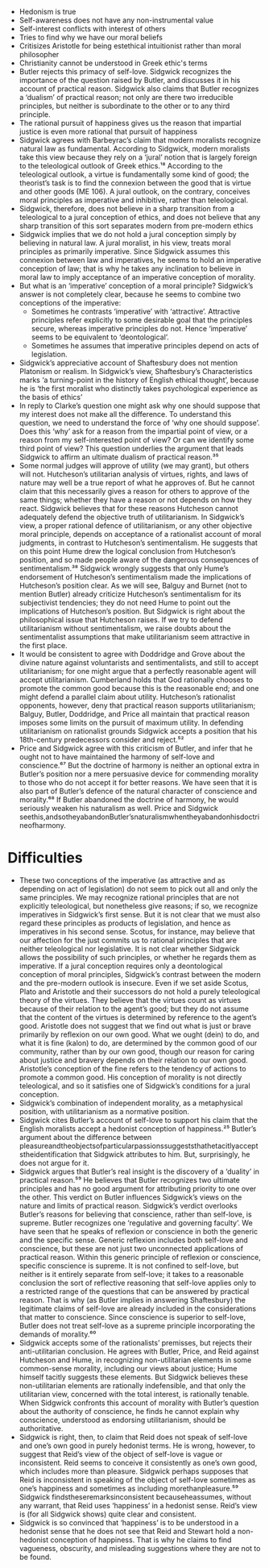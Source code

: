- Hedonism is true
- Self-awareness does not have any non-instrumental value
- Self-interest conflicts with interest of others
- Tries to find why we have our moral beliefs
- Critisizes Aristotle for being estethical intuitionist rather than moral philosopher
- Christianity cannot be understood in Greek ethic's terms
- Butler rejects this primacy of self-love. Sidgwick recognizes the importance of the question raised by Butler, and discusses it in his account of practical reason. Sidgwick also claims that Butler recognizes a ‘dualism’ of practical reason; not only are there two irreducible principles, but neither is subordinate to the other or to any third principle. 
- The rational pursuit of happiness gives us the reason that impartial justice is even more rational that pursuit of happiness
- Sidgwick agrees with Barbeyrac’s claim that modern moralists recognize natural law as fundamental. According to Sidgwick, modern moralists take this view because they rely on a ‘jural’ notion that is largely foreign to the teleological outlook of Greek ethics.¹⁸ According to the teleological outlook, a virtue is fundamentally some kind of good; the theorist’s task is to find the connexion between the good that is virtue and other goods (ME 106). A jural outlook, on the contrary, conceives moral principles as imperative and inhibitive, rather than teleological.
- Sidgwick, therefore, does not believe in a sharp transition from a teleological to a jural conception of ethics, and does not believe that any sharp transition of this sort separates modern from pre-modern ethics
- Sidgwick implies that we do not hold a jural conception simply by believing in natural law. A jural moralist, in his view, treats moral principles as primarily imperative. Since Sidgwick assumes this connexion between law and imperatives, he seems to hold an imperative conception of law; that is why he takes any inclination to believe in moral law to imply acceptance of an imperative conception of morality.
- But what is an ‘imperative’ conception of a moral principle? Sidgwick’s answer is not completely clear, because he seems to combine two conceptions of the imperative:
    - Sometimes he contrasts ‘imperative’ with ‘attractive’. Attractive principles refer explicitly to some desirable goal that the principles secure, whereas imperative principles do not. Hence ‘imperative’ seems to be equivalent to ‘deontological’.
    - Sometimes he assumes that imperative principles depend on acts of legislation.
- Sidgwick’s appreciative account of Shaftesbury does not mention Platonism or realism. In Sidgwick’s view, Shaftesbury’s Characteristics marks ‘a turning-point in the history of English ethical thought’, because he is ‘the first moralist who distinctly takes psychological experience as the basis of ethics’
- In reply to Clarke’s question one might ask why one should suppose that my interest does not make all the difference. To understand this question, we need to understand the force of ‘why one should suppose’. Does this ‘why’ ask for a reason from the impartial point of view, or a reason from my self-interested point of view? Or can we identify some third point of view? This question underlies the argument that leads Sidgwick to affirm an ultimate dualism of practical reason.³⁵
- Some normal judges will approve of utility (we may grant), but others will not. Hutcheson’s utilitarian analysis of virtues, rights, and laws of nature may well be a true report of what he approves of. But he cannot claim that this necessarily gives a reason for others to approve of the same things; whether they have a reason or not depends on how they react. Sidgwick believes that for these reasons Hutcheson cannot adequately defend the objective truth of utilitarianism. In Sidgwick’s view, a proper rational defence of utilitarianism, or any other objective moral principle, depends on acceptance of a rationalist account of moral judgments, in contrast to Hutcheson’s sentimentalism. He suggests that on this point Hume drew the logical conclusion from Hutcheson’s position, and so made people aware of the dangerous consequences of sentimentalism.³⁸ Sidgwick wrongly suggests that only Hume’s endorsement of Hutcheson’s sentimentalism made the implications of Hutcheson’s position clear. As we will see, Balguy and Burnet (not to mention Butler) already criticize Hutcheson’s sentimentalism for its subjectivist tendencies; they do not need Hume to point out the implications of Hutcheson’s position. But Sidgwick is right about the philosophical issue that Hutcheson raises. If we try to defend utilitarianism without sentimentalism, we raise doubts about the sentimentalist assumptions that make utilitarianism seem attractive in the first place. 
- It would be consistent to agree with Doddridge and Grove about the divine nature against voluntarists and sentimentalists, and still to accept utilitarianism; for one might argue that a perfectly reasonable agent will accept utilitarianism. Cumberland holds that God rationally chooses to promote the common good because this is the reasonable end; and one might defend a parallel claim about utility. Hutcheson’s rationalist opponents, however, deny that practical reason supports utilitarianism; Balguy, Butler, Doddridge, and Price all maintain that practical reason imposes some limits on the pursuit of maximum utility. In defending utilitarianism on rationalist grounds Sidgwick accepts a position that his 18th-century predecessors consider and reject.⁵² 
- Price and Sidgwick agree with this criticism of Butler, and infer that he ought not to have maintained the harmony of self-love and conscience.⁶⁷ But the doctrine of harmony is neither an optional extra in Butler’s position nor a mere persuasive device for commending morality to those who do not accept it for better reasons. We have seen that it is also part of Butler’s defence of the natural character of conscience and morality.⁶⁸ If Butler abandoned the doctrine of harmony, he would seriously weaken his naturalism as well. Price and Sidgwick seethis,andsotheyabandonButler’snaturalismwhentheyabandonhisdoctrineofharmony.









#                  Difficulties

- These two conceptions of the imperative (as attractive and as depending on act of legislation) do not seem to pick out all and only the same principles. We may recognize rational principles that are not explicitly teleological, but nonetheless give reasons; if so, we recognize imperatives in Sidgwick’s first sense. But it is not clear that we must also regard these principles as products of legislation, and hence as imperatives in his second sense. Scotus, for instance, may believe that our affection for the just commits us to rational principles that are neither teleological nor legislative. It is not clear whether Sidgwick allows the possibility of such principles, or whether he regards them as imperative. If a jural conception requires only a deontological conception of moral principles, Sidgwick’s contrast between the modern and the pre-modern outlook is insecure. Even if we set aside Scotus, Plato and Aristotle and their successors do not hold a purely teleological theory of the virtues. They believe that the virtues count as virtues because of their relation to the agent’s good; but they do not assume that the content of the virtues is determined by reference to the agent’s good. Aristotle does not suggest that we find out what is just or brave primarily by reflexion on our own good. What we ought (dein) to do, and what it is fine (kalon) to do, are determined by the common good of our community, rather than by our own good, though our reason for caring about justice and bravery depends on their relation to our own good. Aristotle’s conception of the fine refers to the tendency of actions to promote a common good. His conception of morality is not directly teleological, and so it satisfies one of Sidgwick’s conditions for a jural conception.
- Sidgwick’s combination of independent morality, as a metaphysical position, with utilitarianism as a normative position. 
- Sidgwick cites Butler’s account of self-love to support his claim that the English moralists accept a hedonist conception of happiness.²⁵ Butler’s argument about the difference between pleasureandtheobjectsofparticularpassionssuggeststhathetacitlyacceptstheidentification that Sidgwick attributes to him. But, surprisingly, he does not argue for it.
- Sidgwick argues that Butler’s real insight is the discovery of a ‘duality’ in practical reason.⁵⁹ He believes that Butler recognizes two ultimate principles and has no good argument for attributing priority to one over the other. This verdict on Butler influences Sidgwick’s views on the nature and limits of practical reason. Sidgwick’s verdict overlooks Butler’s reasons for believing that conscience, rather than self-love, is supreme. Butler recognizes one ‘regulative and governing faculty’. We have seen that he speaks of reflexion or conscience in both the generic and the specific sense. Generic reflexion includes both self-love and conscience, but these are not just two unconnected applications of practical reason. Within this generic principle of reflexion or conscience, specific conscience is supreme. It is not confined to self-love, but neither is it entirely separate from self-love; it takes to a reasonable conclusion the sort of reflective reasoning that self-love applies only to a restricted range of the questions that can be answered by practical reason. That is why (as Butler implies in answering Shaftesbury) the legitimate claims of self-love are already included in the considerations that matter to conscience. Since conscience is superior to self-love, Butler does not treat self-love as a supreme principle incorporating the demands of morality.⁶⁰
 - Sidgwick accepts some of the rationalists’ premisses, but rejects their anti-utilitarian conclusion. He agrees with Butler, Price, and Reid against Hutcheson and Hume, in recognizing non-utilitarian elements in some common-sense morality, including our views about justice; Hume himself tacitly suggests these elements. But Sidgwick believes these non-utilitarian elements are rationally indefensible, and that only the utilitarian view, concerned with the total interest, is rationally tenable. When Sidgwick confronts this account of morality with Butler’s question about the authority of conscience, he finds he cannot explain why conscience, understood as endorsing utilitarianism, should be authoritative.
- Sidgwick is right, then, to claim that Reid does not speak of self-love and one’s own good in purely hedonist terms. He is wrong, however, to suggest that Reid’s view of the object of self-love is vague or inconsistent. Reid seems to conceive it consistently as one’s own good, which includes more than pleasure. Sidgwick perhaps supposes that Reid is inconsistent in speaking of the object of self-love sometimes as one’s happiness and sometimes as including morethanpleasure.⁵⁹ Sidgwick findstheseremarksinconsistent becauseheassumes, without any warrant, that Reid uses ‘happiness’ in a hedonist sense. Reid’s view is (for all Sidgwick shows) quite clear and consistent.
- Sidgwick is so convinced that ‘happiness’ is to be understood in a hedonist sense that he does not see that Reid and Stewart hold a non-hedonist conception of happiness. That is why he claims to find vagueness, obscurity, and misleading suggestions where they are not to be found. 